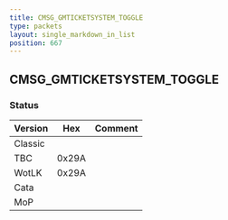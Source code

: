 ```yaml
---
title: CMSG_GMTICKETSYSTEM_TOGGLE
type: packets
layout: single_markdown_in_list
position: 667
---
```


## CMSG_GMTICKETSYSTEM_TOGGLE

### Status

Version    | Hex        | Comment
---------- | ---------- | ---------- 
Classic    |            |
TBC        | 0x29A      |
WotLK      | 0x29A      |
Cata       |            |
MoP        |            |